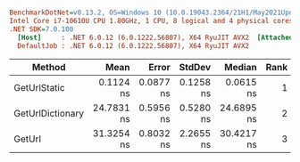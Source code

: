 ``` ini

BenchmarkDotNet=v0.13.2, OS=Windows 10 (10.0.19043.2364/21H1/May2021Update)
Intel Core i7-10610U CPU 1.80GHz, 1 CPU, 8 logical and 4 physical cores
.NET SDK=7.0.100
  [Host]     : .NET 6.0.12 (6.0.1222.56807), X64 RyuJIT AVX2  [AttachedDebugger]
  DefaultJob : .NET 6.0.12 (6.0.1222.56807), X64 RyuJIT AVX2


```
|           Method |       Mean |     Error |    StdDev |     Median | Rank |   Gen0 | Allocated |
|----------------- |-----------:|----------:|----------:|-----------:|-----:|-------:|----------:|
|     GetUrlStatic |  0.1124 ns | 0.0877 ns | 0.1258 ns |  0.0615 ns |    1 |      - |         - |
| GetUrlDictionary | 24.7831 ns | 0.5956 ns | 0.5280 ns | 24.6895 ns |    2 | 0.0114 |      48 B |
|           GetUrl | 31.3254 ns | 0.8032 ns | 2.2655 ns | 30.4217 ns |    3 | 0.0114 |      48 B |
